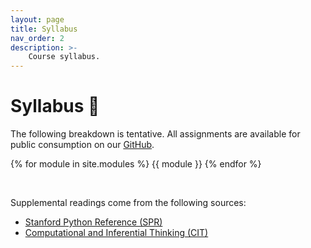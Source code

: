 ```yaml
---
layout: page
title: Syllabus
nav_order: 2
description: >-
    Course syllabus.
---
```


# Syllabus 📕

The following breakdown is tentative. All assignments are available for public consumption on our [GitHub](https://github.com/surajrampure/data-94-sp21/).

{% for module in site.modules %}
{{ module }}
{% endfor %}

<br>

Supplemental readings come from the following sources:
  - [Stanford Python Reference (SPR)](https://cs.stanford.edu/people/nick/py/)
  - [Computational and Inferential Thinking (CIT)](https://www.inferentialthinking.com/chapters/intro)
